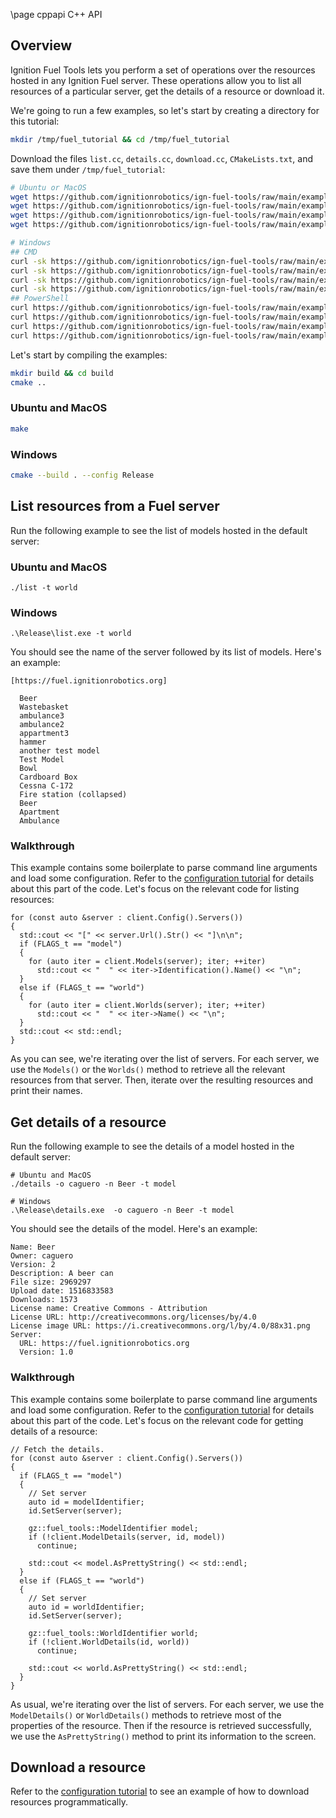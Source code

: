 \page cppapi C++ API

## Overview

Ignition Fuel Tools lets you perform a set of operations over the resources
hosted in any Ignition Fuel server. These operations allow you to list all
resources of a particular server, get the details of a resource or download it.

We're going to run a few examples, so let's start by creating a directory for
this tutorial:

```bash
mkdir /tmp/fuel_tutorial && cd /tmp/fuel_tutorial
```

Download the files `list.cc`, `details.cc`, `download.cc`,
`CMakeLists.txt`, and save them under `/tmp/fuel_tutorial`:

```bash
# Ubuntu or MacOS
wget https://github.com/ignitionrobotics/ign-fuel-tools/raw/main/example/list.cc
wget https://github.com/ignitionrobotics/ign-fuel-tools/raw/main/example/details.cc
wget https://github.com/ignitionrobotics/ign-fuel-tools/raw/main/example/download.cc
wget https://github.com/ignitionrobotics/ign-fuel-tools/raw/main/example/CMakeLists.txt

# Windows
## CMD
curl -sk https://github.com/ignitionrobotics/ign-fuel-tools/raw/main/example/list.cc -o list.cc
curl -sk https://github.com/ignitionrobotics/ign-fuel-tools/raw/main/example/details.cc -o details.cc
curl -sk https://github.com/ignitionrobotics/ign-fuel-tools/raw/main/example/download.cc -o download.cc
curl -sk https://github.com/ignitionrobotics/ign-fuel-tools/raw/main/example/CMakeLists.txt -o CMakeLists.txt
## PowerShell
curl https://github.com/ignitionrobotics/ign-fuel-tools/raw/main/example/list.cc -o list.cc
curl https://github.com/ignitionrobotics/ign-fuel-tools/raw/main/example/details.cc -o details.cc
curl https://github.com/ignitionrobotics/ign-fuel-tools/raw/main/example/download.cc -o download.cc
curl https://github.com/ignitionrobotics/ign-fuel-tools/raw/main/example/CMakeLists.txt -o CMakeLists.txt
```

Let's start by compiling the examples:

```bash
mkdir build && cd build
cmake ..
```

### Ubuntu and MacOS

```bash
make
```

### Windows

```bash
cmake --build . --config Release
```

## List resources from a Fuel server

Run the following example to see the list of models hosted in the default
server:

### Ubuntu and MacOS

`./list -t world`

### Windows

`.\Release\list.exe -t world`


You should see the name of the server followed by its list of models. Here's an
example:

```
[https://fuel.ignitionrobotics.org]

  Beer
  Wastebasket
  ambulance3
  ambulance2
  appartment3
  hammer
  another test model
  Test Model
  Bowl
  Cardboard Box
  Cessna C-172
  Fire station (collapsed)
  Beer
  Apartment
  Ambulance
```

### Walkthrough

This example contains some boilerplate to parse command line arguments and load
some configuration. Refer to the [configuration tutorial](configuration.html)
for details about this part of the code. Let's focus on the relevant code for
listing resources:

```
for (const auto &server : client.Config().Servers())
{
  std::cout << "[" << server.Url().Str() << "]\n\n";
  if (FLAGS_t == "model")
  {
    for (auto iter = client.Models(server); iter; ++iter)
      std::cout << "  " << iter->Identification().Name() << "\n";
  }
  else if (FLAGS_t == "world")
  {
    for (auto iter = client.Worlds(server); iter; ++iter)
      std::cout << "  " << iter->Name() << "\n";
  }
  std::cout << std::endl;
}
```

As you can see, we're iterating over the list of servers. For each server, we
use the `Models()` or the `Worlds()` method to retrieve all the relevant
resources from that server. Then, iterate over the resulting resources and print
their names.

## Get details of a resource

Run the following example to see the details of a model hosted in the default
server:

```
# Ubuntu and MacOS
./details -o caguero -n Beer -t model

# Windows
.\Release\details.exe  -o caguero -n Beer -t model
```

You should see the details of the model.
Here's an example:

```
Name: Beer
Owner: caguero
Version: 2
Description: A beer can
File size: 2969297
Upload date: 1516833583
Downloads: 1573
License name: Creative Commons - Attribution
License URL: http://creativecommons.org/licenses/by/4.0
License image URL: https://i.creativecommons.org/l/by/4.0/88x31.png
Server:
  URL: https://fuel.ignitionrobotics.org
  Version: 1.0
```

### Walkthrough

This example contains some boilerplate to parse command line arguments and load
some configuration. Refer to the [configuration tutorial](configuration.html)
for details about this part of the code. Let's focus on the relevant code for
getting details of a resource:

```
// Fetch the details.
for (const auto &server : client.Config().Servers())
{
  if (FLAGS_t == "model")
  {
    // Set server
    auto id = modelIdentifier;
    id.SetServer(server);

    gz::fuel_tools::ModelIdentifier model;
    if (!client.ModelDetails(server, id, model))
      continue;

    std::cout << model.AsPrettyString() << std::endl;
  }
  else if (FLAGS_t == "world")
  {
    // Set server
    auto id = worldIdentifier;
    id.SetServer(server);

    gz::fuel_tools::WorldIdentifier world;
    if (!client.WorldDetails(id, world))
      continue;

    std::cout << world.AsPrettyString() << std::endl;
  }
}
```

As usual, we're iterating over the list of servers. For each server, we
use the `ModelDetails()` or `WorldDetails()` methods to retrieve most of the
properties of the resource. Then if the resource is retrieved successfully, we
use the `AsPrettyString()` method to print its information to the screen.

## Download a resource

Refer to the
[configuration tutorial](configuration.html)
to see an example of how to download resources programmatically.

